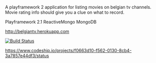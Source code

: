 A playframework 2 application for listing movies on belgian tv channels. Movie rating info should give you a clue on what to record.

Playframework 2.1
ReactiveMongo
MongoDB

<http://belgiantv.herokuapp.com>

[![Build Status](https://travis-ci.org/francisdb/belgiantv.png?branch=master)](https://travis-ci.org/francisdb/belgiantv)

https://www.codeship.io/projects/f0663d10-f562-0130-8cb4-3a7857e44df3/status
